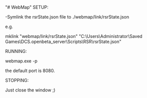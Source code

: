 "# WebMap" 
SETUP:

-Symlink the rsrState.json file to ./webmap/link/rsrState.json

e.g. 

mklink "webmap/link/rsrState.json" "C:\Users\Administrator\Saved Games\DCS.openbeta_server\Scripts\RSR\rsrState.json"



RUNNING:

webmap.exe -p <port>

the default port is 8080.

STOPPING:

Just close the window ;)